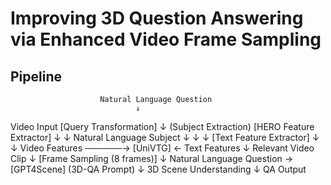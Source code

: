 # Improving 3D Question Answering via Enhanced Video Frame Sampling

## Pipeline
                        Natural Language Question
                                ↓
Video Input               [Query Transformation]
    ↓                     (Subject Extraction)
[HERO Feature Extractor]         ↓
    ↓                     Natural Language Subject
    ↓                            ↓
    ↓                    [Text Feature Extractor]
    ↓                            ↓
Video Features  ──────→    [UniVTG] ← Text Features
                              ↓
                      Relevant Video Clip
                              ↓
                    [Frame Sampling (8 frames)]
                              ↓
Natural Language Question →  [GPT4Scene]
(3D-QA Prompt)                  ↓
                    3D Scene Understanding
                              ↓
                         QA Output
